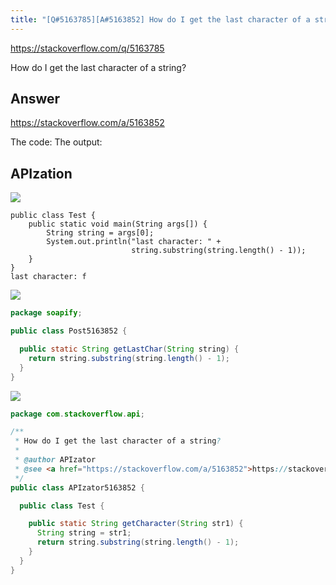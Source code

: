 ```yaml
---
title: "[Q#5163785][A#5163852] How do I get the last character of a string?"
---
```


https://stackoverflow.com/q/5163785

How do I get the last character of a string?

## Answer

https://stackoverflow.com/a/5163852

The code:
The output:

## APIzation

<div class="code-3columns-row">

<div class="code-3columns-column">

<div><img src="/stackoverflow.png" /></div>

```plain
public class Test {
    public static void main(String args[]) {
        String string = args[0];
        System.out.println("last character: " +
                           string.substring(string.length() - 1)); 
    }
}
last character: f
```

</div>

<div class="code-3columns-column">

<div><img src="/human.png" /></div>

```java
package soapify;

public class Post5163852 {

  public static String getLastChar(String string) {
    return string.substring(string.length() - 1);
  }
}

```

</div>

<div class="code-3columns-column">

<div><img src="/apizator.png" /></div>

```java
package com.stackoverflow.api;

/**
 * How do I get the last character of a string?
 *
 * @author APIzator
 * @see <a href="https://stackoverflow.com/a/5163852">https://stackoverflow.com/a/5163852</a>
 */
public class APIzator5163852 {

  public class Test {

    public static String getCharacter(String str1) {
      String string = str1;
      return string.substring(string.length() - 1);
    }
  }
}

```

</div>

</div>
